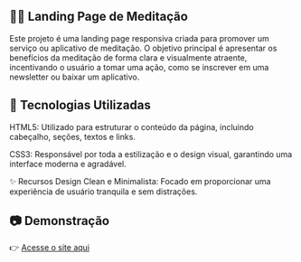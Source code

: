 ## 🧘‍♀️  Landing Page de Meditação
Este projeto é uma landing page responsiva criada para promover um serviço ou aplicativo de meditação. O objetivo principal é apresentar os benefícios da meditação de forma clara e visualmente atraente, incentivando o usuário a tomar uma ação, como se inscrever em uma newsletter ou baixar um aplicativo.

## 🚀 Tecnologias Utilizadas
HTML5: Utilizado para estruturar o conteúdo da página, incluindo cabeçalho, seções, textos e links.

CSS3: Responsável por toda a estilização e o design visual, garantindo uma interface moderna e agradável.

✨ Recursos
Design Clean e Minimalista: Focado em proporcionar uma experiência de usuário tranquila e sem distrações.


## 📷 Demonstração
👉 [Acesse o site aqui](https://landing-page-meditacao-miguelneto.netlify.app)
